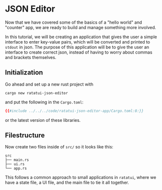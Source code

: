 # JSON Editor

Now that we have covered some of the basics of a "hello world" and "counter" app, we are ready to
build and manage something more involved.

In this tutorial, we will be creating an application that gives the user a simple interface to enter
key-value pairs, which will be converted and printed to `stdout` in json. The purpose of this
application will be to give the user an interface to create correct json, instead of having to worry
about commas and brackets themselves.

## Initialization

Go ahead and set up a new rust project with

```shell
cargo new ratatui-json-editor
```

and put the following in the `Cargo.toml`:

```toml
{{#include ../../../code/ratatui-json-editor-app/Cargo.toml:8:}}
```

or the latest version of these libraries.

## Filestructure

Now create two files inside of `src/` so it looks like this:

```plain
src
├── main.rs
├── ui.rs
└── app.rs
```

This follows a common approach to small applications in `ratatui`, where we have a state file, a UI
file, and the main file to tie it all together.

